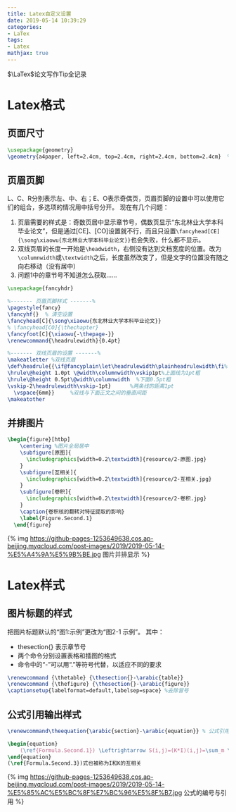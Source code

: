 ```yaml
---
title: Latex自定义设置
date: 2019-05-14 10:39:29
categories:
- LaTex
tags:
- Latex
mathjax: true
---
```


$\LaTex$论文写作Tip全记录

<!-- more -->

# Latex格式

## 页面尺寸
``` latex
\usepackage{geometry}
\geometry{a4paper, left=2.4cm, top=2.4cm, right=2.4cm, bottom=2.4cm}  % 页边距
```

## 页眉页脚
L、C、R分别表示左、中、右；E、O表示奇偶页，页眉页脚的设置中可以使用它们的组合，多选项的情况用中括号分开。
现在有几个问题：
1. 页眉需要的样式是：奇数页居中显示章节号，偶数页显示“东北林业大学本科毕业论文”，但是通过[CE]、[CO]设置就不行，而且只设置`\fancyhead[CE]{\song\xiaowu{东北林业大学本科毕业论文}}`也会失败，什么都不显示。
2. 双线页眉的长度一开始是`\headwidth`，右侧没有达到文档宽度的位置。改为`\columnwidth`或`\textwidth`之后，长度虽然改变了，但是文字的位置没有随之向右移动（没有居中）
3. 问题1中的章节号不知道怎么获取……
``` latex
\usepackage{fancyhdr}

%------- 页眉页脚样式 -------%
\pagestyle{fancy}
\fancyhf{}  % 清空设置
\fancyhead[C]{\song\xiaowu{东北林业大学本科毕业论文}}
% \fancyhead[CO]{\thechapter}
\fancyfoot[C]{\xiaowu{-\thepage-}}
\renewcommand{\headrulewidth}{0.4pt}

%------- 双线页眉的设置 -------%
\makeatletter %双线页眉
\def\headrule{{\if@fancyplain\let\headrulewidth\plainheadrulewidth\fi%
\hrule\@height 1.0pt \@width\columnwidth\vskip1pt%上面线为1pt粗
\hrule\@height 0.5pt\@width\columnwidth  %下面0.5pt粗
\vskip-2\headrulewidth\vskip-1pt}      %两条线的距离1pt
  \vspace{6mm}}     %双线与下面正文之间的垂直间距
\makeatother
```

## 并排图片

``` latex
\begin{figure}[htbp]
    \centering %图片全局居中
    \subfigure[原图]{
      \includegraphics[width=0.2\textwidth]{resource/2-原图.jpg}
    }
    \subfigure[互相关]{
      \includegraphics[width=0.2\textwidth]{resource/2-互相关.jpg}
    }
    \subfigure[卷积]{
      \includegraphics[width=0.2\textwidth]{resource/2-卷积.jpg}
    }
    \caption{卷积核的翻转对特征提取的影响}
    \label{Figure.Second.1}
  \end{figure}
```
{% img https://github-pages-1253649638.cos.ap-beijing.myqcloud.com/post-images/2019/2019-05-14-%E5%A4%9A%E5%9B%BE.jpg 图片并排显示 %}

# Latex样式

## 图片标题的样式
把图片标题默认的“图1:示例”更改为“图2-1 示例”。
其中：
- thesection{} 表示章节号
- 两个命令分别设置表格和插图的格式
- 命令中的“-”可以用“.”等符号代替，以适应不同的要求
``` latex
\renewcommand {\thetable} {\thesection{}-\arabic{table}} 
\renewcommand {\thefigure} {\thesection{}-\arabic{figure}}
\captionsetup{labelformat=default,labelsep=space} %去除冒号
```

## 公式引用输出样式

``` latex
\renewcommand\theequation{\arabic{section}-\arabic{equation}} % 公式引用输出样式

\begin{equation}
    (\ref{Formula.Second.1}) \Leftrightarrow S(i,j)=(K*I)(i,j)=\sum_m \sum_n I(i-m,j-n)K(m,n)\label{Formula.Second.3}
\end{equation}
(\ref{Formula.Second.3})式也被称为I和K的互相关
```
{% img https://github-pages-1253649638.cos.ap-beijing.myqcloud.com/post-images/2019/2019-05-14-%E5%85%AC%E5%BC%8F%E7%BC%96%E5%8F%B7.jpg 公式的编号与引用 %}
